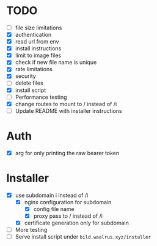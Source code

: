 # TODO
- [ ] file size limitations
- [x] authentication
- [x] read url from env
- [x] install instructions
- [x] limit to image files
- [x] check if new file name is unique
- [x] rate limitations
- [x] security
- [ ] delete files
- [x] install script
- [ ] Performance testing
- [x] change routes to mount to / instead of /i
- [ ] Update README with installer instructions

# Auth
- [x] arg for only printing the raw bearer token

# Installer
- [x] use subdomain i instead of /i
    - [x] nginx configuration for subdomain
        - [x] config file name
        - [x] proxy pass to / instead of /i
    - [x] certificate generation only for subdomain
- [ ] More testing
- [ ] Serve install script under `bild.waalrus.xyz/installer`
